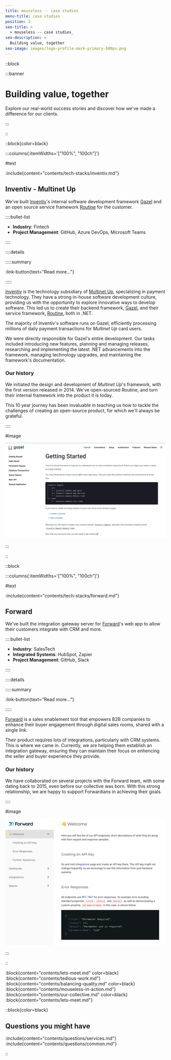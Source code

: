 ```yaml
---
title: mouseless -- case studies
menu-title: case studies
position: 2
seo-title: >
  > mouseless -- case studies_
seo-description: >
  Building value, together
seo-image: images/logo-profile-mark-primary-500px.png
---
```


::block

:::banner

# Building value, together

Explore our real-world success stories and discover how we've made a difference
for our clients.

:::

::

::block{color=black}

:::columns{:itemWidths='["100%", "100ch"]'}

#text

:include{content="contents/tech-stacks/inventiv.md"}

## Inventiv - Multinet Up

We've built [Inventiv][]'s internal software development framework [Gazel][] and
an open source service framework [Routine][] for the customer.

::::bullet-list

- __Industry__: Fintech
- __Project Management__: GitHub, Azure DevOps, Microsoft Teams

::::

::::details

:::::summary

:link-button{text="Read more..."}

:::::

[Inventiv][] is the technology subsidiary of [Multinet Up][], specializing in
payment technology. They have a strong in-house software development culture,
providing us with the opportunity to explore innovative ways to develop
software. This led us to create their backend framework, [Gazel][], and their
service framework, [Routine][], both in .NET.

The majority of Inventiv's software runs on Gazel, efficiently processing
millions of daily payment transactions for _Multinet Up_ card users.

We were directly responsible for Gazel's entire development. Our tasks included
introducing new features, planning and managing releases, researching and
implementing the latest .NET advancements into the framework, managing
technology upgrades, and maintaining the framework's documentation.

### Our history

We initiated the design and development of _Multinet Up_'s framework, with the
first version released in 2014. We've open-sourced Routine, and turn their
internal framework into the product it is today.

This 10 year journey has been invaluable in teaching us how to tackle the
challenges of creating an open-source product, for which we'll always be
grateful.

::::

#image

![Inventiv - Gazel - Website](images/case-studies/inventiv-gazel-website.png)

:::

::

::block

:::columns{:itemWidths='["100%", "100ch"]'}

#text

:include{content="contents/tech-stacks/forward.md"}

## Forward

We've built the integration gateway server for [Forward][]'s web app to allow
their customers integrate with CRM and more.

::::bullet-list

- __Industry__: SalesTech
- __Integrated Systems__: HubSpot, Zapier
- __Project Management__: GitHub, Slack

::::

::::details

:::::summary

:link-button{text="Read more..."}

:::::

[Forward][] is a sales enablement tool that empowers B2B companies to enhance
their buyer engagement through digital sales rooms, shared with a single link.

Their product requires lots of integrations, particularly with CRM systems. This
is where we came in. Currently, we are helping them establish an integration
gateway, ensuring they can maintain their focus on enhencing the seller and
buyer experience they provide.

### Our history

We have collaborated on several projects with the Forward team, with some dating
back to 2015, even before our collective was born. With this strong
relationship, we are happy to support Forwardians in achieving their goals.

::::

#image

![Forward - Gateway - ApiDoc](images/case-studies/forward-gateway-apidoc.png)

:::

::

:block{content="contents/lets-meet.md" color=black}
:block{content="contents/tedious-work.md"}
:block{content="contents/balancing-quality.md" color=black}
:block{content="contents/mouseless-in-action.md"}
:block{content="contents/our-collective.md" color=black}
:block{content="contents/lets-meet.md"}

::block{color=black}

## Questions you might have

:include{content="contents/questions/services.md"}
:include{content="contents/questions/common.md"}

::

[Flopal]: https://flopal.com.tr/en-US/Home/Index
[Forward]: https://dealforward.com/
[Gazel]: https://gazel.io/
[Inventiv]: https://inventiv.com.tr/en/home
[Multinet Up]: https://multinet.com.tr/
[Routine]: https://github.com/multinetinventiv/routine
